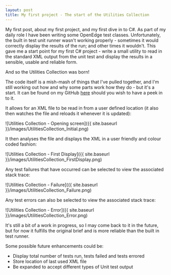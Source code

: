 ```yaml
---
layout: post
title: My first project - The start of the Utilities Collection
---
```


My first post, about my first project, and my first dive in to C#. As part of my daily role I have been writing some OpenEdge test classes. Unfortunately, the built in test unit runner wasn't working properly - sometimes it would correctly display the results of the run; and other times it wouldn't. This gave me a start point for my first C# project - write a small utility to read in the standard XML output from the unit test and display the results in a sensible, usable and reliable form.

And so the Utilities Collection was born!

The code itself is a mish-mash of things that I've pulled together, and I'm still working out how and why some parts work how they do - but it's a start. It can be found on my GitHub [here](https://github.com/burnmw1987/UtilitiesCollection) should you wish to have a peek in to it.

It allows for an XML file to be read in from a user defined location (it also then watches the file and reloads it whenever it is updated):

![Utilities Collection - Opening screen]({{ site.baseurl }}/images/UtilitiesCollection_Initial.png)

It then analyses the file and displays the XML in a user friendly and colour coded fashion:

![Utilities Collection - First Display]({{ site.baseurl }}/images/UtilitiesCollection_FirstDisplay.png)

Any test failures that have occurred can be selected to view the associated stack trace:

![Utilities Collection - Failure]({{ site.baseurl }}/images/UtilitiesCollection_Failure.png)

Any test errors can also be selected to view the associated stack trace:

![Utilities Collection - Error]({{ site.baseurl }}/images/UtilitiesCollection_Error.png)

It's still a bit of a work in progress, so I may come back to it in the future, but for now it fulfills the original brief and is more reliable than the built in test runner.

Some possible future enhancements could be:

* Display total number of tests run, tests failed and tests errored
* Store location of last used XML file
* Be expanded to accept different types of Unit test output
